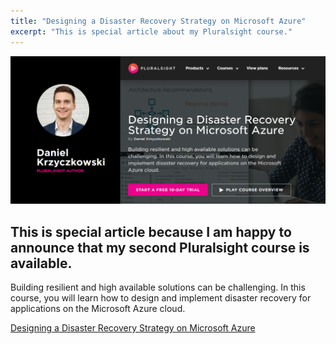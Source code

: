 ```yaml
---
title: "Designing a Disaster Recovery Strategy on Microsoft Azure"
excerpt: "This is special article about my Pluralsight course."
---
```


<p align="center">
<img src="/images/devisland/article30/assets/DesigningDisasterRecoveryOnAzure1.png?raw=true" alt="Designing a Disaster Recovery Strategy on Microsoft Azure"/>
</p>

## This is special article because I am happy to announce that my second Pluralsight course is available.

Building resilient and high available solutions can be challenging. In this course, you will learn how to design and implement disaster recovery for applications on the Microsoft Azure cloud.

[Designing a Disaster Recovery Strategy on Microsoft Azure](https://www.pluralsight.com/courses/microsoft-azure-disaster-recovery-strategy-designing-update)

